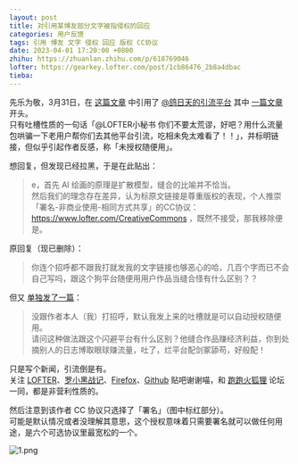 ```yaml
---
layout: post
title: 对引用某博友部分文字被指侵权的回应
categories: 用户反馈
tags: 引用 博友 文字 侵权 回应 版权 CC协议
date: 2023-04-01 17:20:00 +0800
zhihu: https://zhuanlan.zhihu.com/p/618769046
lofter: https://gearkey.lofter.com/post/1cb86476_2b8a4dbac
tieba: 
---
```


先乐为敬，3月31日，在 [这篇文章](https://gearkey.lofter.com/post/1cb86476_2b8a2fcff) 中引用了 [@鸽日天的引流平台](https://dsycyxzh.lofter.com/) 其中 [一篇文章](https://dsycyxzh.lofter.com/post/1e92ffcb_2b89e6cbc) 开头。  
只有吐槽性质的一句话「@LOFTER小秘书 你们不要太荒谬，好吧？用什么流量包哄骗一下老用户帮你们去其他平台引流，吃相未免太难看了！！」，并标明链接，但似乎引起作者反感，称「未授权随便用」。

想回复，但发现已经拉黑，于是在此贴出：

> e，首先 AI 绘画的原理是扩散模型，缝合的比喻并不恰当。  
> 然后我们的理念存在差异，认为标原文链接是尊重版权的表现，个人推崇「署名-非商业使用-相同方式共享」的CC协议：<https://www.lofter.com/CreativeCommons> ，既然不接受，那我移除便是。

原回复（现已删除）：

> 你连个招呼都不跟我打就发我的文字链接也够恶心的哈，几百个字而已不会自己写吗，跟这个狗平台随便用用户作品当缝合怪有什么区别？？

但又 [单独发了一篇](https://dsycyxzh.lofter.com/post/1e92ffcb_2b8a4c3f3)：

> 没跟作者本人（我）打招呼，默认我发上来的吐槽就是可以自动授权随便用。  
> 请问这种做法跟这个闪避平台有什么区别？他缝合作品赚经济利益，你到处摘别人的日志博取眼球赚流量，吐了，烂平台配剑冢舔苟，好般配！

只是写个新闻，引流倒是有。  
关注 [LOFTER](https://tieba.baidu.com/f?kw=lofter)、[罗小黑战记](https://tieba.baidu.com/f?kw=罗小黑战记)、[Firefox](https://tieba.baidu.com/f?kw=firefox)、[Github](https://tieba.baidu.com/f?kw=github) 贴吧谢谢喵，和 [跑跑火狐狸](https://firefox.popkart.org/) 论坛一同，都是非营利性质的。

然后注意到该作者 CC 协议只选择了「署名」（图中标红部分）。  
可能是默认情况或者没理解其意思，这个授权意味着只需要署名就可以做任何用途，是六个可选协议里最宽松的一个。

![1.png](https://s2.loli.net/2023/04/01/1ha2ZnMgSyDBmpe.png)